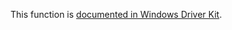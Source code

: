 This function is [documented in Windows Driver Kit](https://learn.microsoft.com/en-us/windows-hardware/drivers/ddi/ntifs/nf-ntifs-rtlequalprefixsid).
